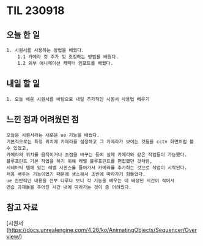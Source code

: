 TIL 230918
======


오늘 한 일
------

	1. 시퀀서를 사용하는 방법을 배웠다.
		1.1 카메라 컷 추가 및 조정하는 방법을 배웠다.
		1.2 외부 애니메이션 캐릭터 임포트를 배웠다.

 
내일 할 일
------

	1. 오늘 배운 시퀀서를 바탕으로 내일 추가적인 시퀀서 사용법 배우기


느낀 점과 어려웠던 점
------
```
오늘은 시퀀서라는 새로운 ue 기능을 배웠다. 
기본적으로는 특정 위치에 카메라를 설정하고 그 카메라가 보이는 것들을 cctv 화면처럼 볼 수 있었고,
카메라의 위치를 움직이거나 초점을 바꾸는 등의 실제 카메라와 같은 작업들이 가능했다. 
블루프린트 기본 작업을 하기 위해 레벨 블루프린트를 편집했던 것처럼, 
시네마틱 탭에 있는 레벨 시퀀스를 들어가서 카메라를 추가하는 것으로 작업이 시작된다.
처음 배우는 기능이었기 때문에 생소해서 초반에 따라가기 힘들었다.
ue 전반적인 내용을 전부 다루다 보니 각 기능을 배우는 데 배정된 시간이 적어서 
연습 과제들을 주어진 시간 내에 따라가는 것이 좀 어려웠다.

```

참고 자료
------
 [시퀀서(https://docs.unrealengine.com/4.26/ko/AnimatingObjects/Sequencer/Overview/)
